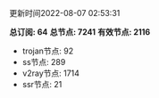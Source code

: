 更新时间2022-08-07 02:53:31

**总订阅: 64**
**总节点: 7241**
**有效节点: 2116**
- trojan节点: 92
- ss节点: 289
- v2ray节点: 1714
- ssr节点: 21
